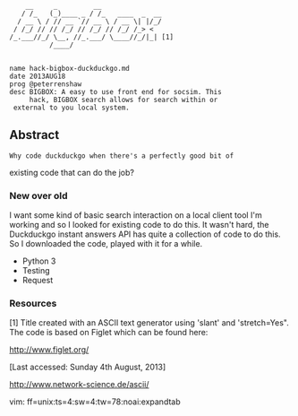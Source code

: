         __     _         __
       / /_   (_)____ _ / /_   ____  _  __  
      / __ \ / // __ `// __ \ / __ \| |/_/
     / /_/ // // /_/ // /_/ // /_/ /_> <
    /_.___//_/ \__, //_.___/ \____//_/|_| [1]
              /____/


    name hack-bigbox-duckduckgo.md
    date 2013AUG18
    prog @peterrenshaw
    desc BIGBOX: A easy to use front end for socsim. This 
         hack, BIGBOX search allows for search within or 
	 external to you local system.


## Abstract

    Why code duckduckgo when there's a perfectly good bit of
existing code that can do the job?


### New over old

I want some kind of basic search interaction on a local client tool
I'm working and so I looked for existing code to do this. It wasn't hard, 
the Duckduckgo instant answers API has quite a collection of code to do this.
So I downloaded the code, played with it for a while.

* Python 3
* Testing
* Request


### Resources

[1] Title created with an ASCII text generator using 'slant' and 
'stretch=Yes". The code is based on Figlet which can be found 
here:

  <http://www.figlet.org/>

[Last accessed: Sunday 4th August, 2013]

<http://www.network-science.de/ascii/>

vim: ff=unix:ts=4:sw=4:tw=78:noai:expandtab
